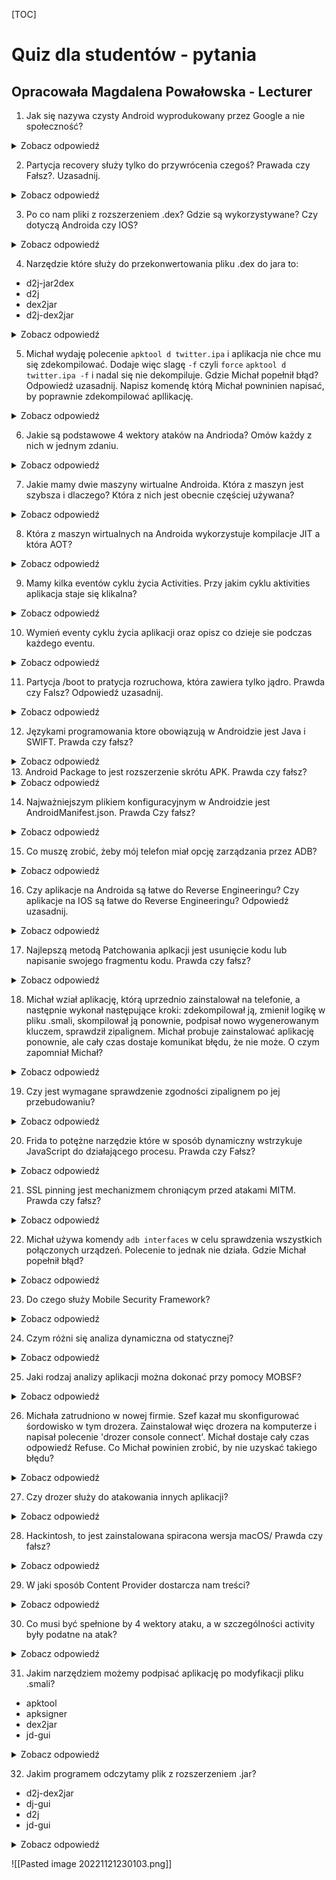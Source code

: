 [TOC]

# Quiz dla studentów - pytania


## Opracowała Magdalena Powałowska - Lecturer

1. Jak się nazywa czysty Android wyprodukowany przez Google a nie społeczność? 

<details>
<summary>Zobacz odpowiedź</summary>
ODP.  AOSP (Android Open Source Project)
</details>

2. Partycja recovery służy tylko do przywrócenia czegoś?  Prawada czy Fałsz?. Uzasadnij.

<details><summary>Zobacz odpowiedź</summary>
ODP.  Fałsz. Partycja jest alternatywą gdy system się wysypie, a zarazem że partycja ta  jest również zapasową partycją rozruchowa.
</details>

3. Po co nam pliki z rozszerzeniem .dex?  Gdzie są wykorzystywane? Czy dotyczą Androida czy IOS? 

<details><summary>Zobacz odpowiedź</summary>

ODP.  Przedroskiem przed .dex zazwczaj jest classes. Pliki te wykorzystywane są przez maszynę wirtualną DALVIK lub ART w telefonie Androida. 
</details>

4.  Narzędzie które służy do przekonwertowania pliku .dex do jara to: 
-  d2j-jar2dex
- d2j
- dex2jar
- d2j-dex2jar

<details><summary>Zobacz odpowiedź</summary>
ODP. d2j-dex2jar
</details>

5.  Michał wydaję polecenie `apktool d twitter.ipa` i aplikacja nie chce mu się zdekompilować. Dodaje więc slagę `-f` czyli `force` `apktool d twitter.ipa -f` i nadal się nie dekompiluje.  Gdzie Michał popełnił błąd? Odpowiedź uzasadnij. Napisz komendę którą Michał powninien napisać, by poprawnie zdekompilować apllikację. 


<details><summary>Zobacz odpowiedź</summary>
ODP. Michał użył rozszerzenia .ipa, które jest roszerzeniem dla aplikacji z systemem IOS.  Apktool zdekompiluje tylko aplikacje z rozszerzeniem .apk. Michał powinien pobrać apkę przeznaczoną na Androida rozszerzeniem .apk  a następnie wydać polecenie `apktool d twitter.apk`.
</details>

6. Jakie są podstawowe 4 wektory ataków na Andrioda? Omów każdy z nich w jednym zdaniu. 

<details><summary>Zobacz odpowiedź</summary>
ODP. Activities, Services, Broadcat recivers, Content Providers
</details>

7.  Jakie mamy dwie maszyny wirtualne Androida. Która z maszyn jest szybsza i dlaczego? Która z nich  jest obecnie częściej używana?

<details><summary>Zobacz odpowiedź</summary>
ODP. Mamy dwie maszyny Dalvik i ART.  ART jest szybszy ponieważ,  ma mniejsze zuzycie procesora, pamięci oraz baterii telefonu (z powodu AOT)
</details>

8. Która z maszyn wirtualnych na Androida wykorzystuje kompilacje JIT a która AOT?

<details><summary>Zobacz odpowiedź</summary>
Odp. Dalvik - Just in Time. Android Runtime (ART) - Ahead of Time (AOT)
</details>
 
9.   Mamy kilka eventów cyklu życia Activities. Przy jakim cyklu aktivities aplikacja staje się klikalna? 

<details><summary>Zobacz odpowiedź</summary>
ODP. OnResume 
</details>

10. Wymień eventy cyklu życia aplikacji oraz opisz co dzieje sie podczas każdego eventu. 

<details><summary>Zobacz odpowiedź</summary>
ODP. 
Oncreate - aplikacja wstaje i jest niewidoczna. W tym momencie są przypisywane pola do zmiennych, żeby je obsługiwać 
OnStart - aplikacja jest widoczna, ale nie jest klikalna
OnResume - dopiero wtedy aplikacja jest klikalna
OnPause  - kiedy dostaje powiadomienie i zjeżdżam w dół np. górną belkę, ale pod spodem nadal widzę moją aplikację, to wtedy jest ten event 
onStop - w momencie gdy dostaliśmy np. smsa i przenosimy się do pisania wiadomości, wówczas nie widzimy poprzedniej aplikacji 
onDestroy - wówczas gdy zamykamy aplikację.
</details>

11. Partycja /boot to pratycja rozruchowa, która zawiera tylko jądro. Prawda czy Falsz? Odpowiedź uzasadnij.

<details><summary>Zobacz odpowiedź</summary>
ODP. Partycja /boot zawiera jądro oraz RAM disc. 
</details>

12.  Językami programowania ktore obowiązują w Androidzie jest Java i SWIFT. Prawda czy fałsz? 

<details><summary>Zobacz odpowiedź</summary>
ODP. Fałsz. Językami programowania w Androidzie są Java i Kotlin. 
</details>
13. Android Package to jest rozszerzenie skrótu APK. Prawda czy fałsz? 
	
<details><summary>Zobacz odpowiedź</summary>
ODP.  Fałsz, Android Package Kit.
</details>

14. Najważniejszym plikiem konfiguracyjnym w Androidzie jest AndroidManifest.json. Prawda Czy fałsz? 
<details><summary>Zobacz odpowiedź</summary>
Odp.  Fałsz. Nie zgadza się rozszerzenie. Powinno być xml.
</details>

15.  Co muszę zrobić, żeby mój telefon miał opcję zarządzania przez ADB? 

<details><summary>Zobacz odpowiedź</summary>
Odp. 1. Trzeba wlączyć opcje deweloperskie , tzn. kliknąć 7 razy Build Number. 2. Następnie wejść w opcje deweloperskie i kliknąć Develoeper Options i włączamy debugowanie przy pomocy USB.
</details>

16. Czy aplikacje na Androida są łatwe do Reverse Engineeringu? Czy aplikacje na IOS są łatwe do Reverse Engineeringu? Odpowiedź uzasadnij. 
<details><summary>Zobacz odpowiedź</summary>
ODP.  Na Androida - łatwe. Mamy dużo narzędzi, możemy zobaczyć logike aplikacji.  Na IOS jest bardzo trudno, ponieważ nie można łatwo odwrócić języka SWIFT oraz Objective-C do języka czytelnego przez człowieka. 
</details>

17.  Najlepszą metodą Patchowania aplkacji jest usunięcie kodu lub napisanie swojego fragmentu kodu. Prawda czy fałsz? 
<details><summary>Zobacz odpowiedź</summary>
ODP. Prawda. Patchowanie aplikacji można zrobić kilkoma sposobami. Można np. zmienić stałe wartości w kodzie plików .smali. Można również usunąć kod - trudniejsze, ponieważ trzeba zachować pewną strukturę.  Najtrudniejszą opcją patchowania jest jeśli musimy dopisać trochę kodu. 
</details>

18.  Michał wział aplikację, którą uprzednio zainstalował na telefonie, a następnie wykonał następujące kroki: zdekompilował ją, zmienił logikę w pliku .smali, skompilował ją ponownie, podpisał nowo wygenerowanym kluczem, sprawdził zipalignem. Michał probuje zainstalować aplikację ponownie, ale cały czas dostaje komunikat błędu, że nie może. O czym zapomniał Michał? 
<details><summary>Zobacz odpowiedź</summary>
Odp. Michał zapomniał odinstalować  starą aplikację. Zatem nie działa to, ponieważ stara ma inny klucz. Nie można więc nadpisać poprzedniej aplikacji. 
</details>

19.  Czy jest wymagane sprawdzenie zgodności zipalignem po jej przebudowaniu? 
<details><summary>Zobacz odpowiedź</summary>
Odp. Nie jest wymagane, ale jest dobrą praktyką, ponieważ nigdy nie wiemy, czy podczas przebudowywania nie zostało coś zepsute. 
</details>

20. Frida to potężne narzędzie które w sposób dynamiczny wstrzykuje JavaScript do działającego procesu. Prawda czy Fałsz? 
<details><summary>Zobacz odpowiedź</summary>
Odp. Prawda.Frida działa podczas włączonej aplikacji. 
</details>

21. SSL pinning jest mechanizmem chroniącym przed atakami MITM. Prawda czy fałsz? 
<details><summary>Zobacz odpowiedź</summary>
Odp. Prawda. Mechanizm ten weryfikuje, czy certyfikat używany przez użytkownika jest poprawny. Jeśli nie jest, to nie będą wychodzić żadne requesty do serwera. 
</details>

22. Michał używa komendy `adb interfaces` w celu sprawdzenia wszystkich połączonych urządzeń. Polecenie to jednak nie działa. Gdzie Michał popełnił błąd? 

<details><summary>Zobacz odpowiedź</summary>

ODP. Powinien użyć komendy `adb devices`
</details>

23. Do czego służy Mobile Security Framework? 

<details><summary>Zobacz odpowiedź</summary>
Odp. Do analizy statycznej oraz dynamicznej aplikacji mobilnej. 
</details>

24. Czym różni się analiza dynamiczna od statycznej? 

<details><summary>Zobacz odpowiedź</summary>
Odp. Podczas analizy statycznej analizuje się tylko kod aplikacji bez interakcji z aplikacją. Natomiast podczas analizy dynamicznej wchodzimy bezpośrednio w interakcję z aplikacją. 
</details>

25.  Jaki rodzaj analizy aplikacji można dokonać przy pomocy MOBSF? 

<details><summary>Zobacz odpowiedź</summary>
Odp. Analizę statyczną i dynamiczną. 
</details>

26. Michała zatrudniono w nowej firmie. Szef kazał mu skonfigurować śordowisko w tym drozera. Zainstalował więc drozera na komputerze i napisał polecenie 'drozer console connect'. Michał dostaje cały czas odpowiedź Refuse. Co Michał powinien zrobić, by nie uzyskać takiego błędu? 

<details><summary>Zobacz odpowiedź</summary>
Odp. Michał powinien zainstalować jeszcze aplikację dozer-server.apk, następnie trzeba zrobić jeszcze przekierowanie portów.  Następnie uruchamia aplikację drozer na telefonie i w prawym dolnymm rogu kilka 'ON'. Teraz Michał może wykonać polecenie 'drozer console connect'.
</details>

27. Czy drozer służy do atakowania innych aplikacji? 

<details><summary>Zobacz odpowiedź</summary>
Odp. Tak.Drozer jest agentem zainstalowanym na telefonie i z pozycji aplikacji atakuje inne aplikacje. 
</details>

28. Hackintosh, to jest zainstalowana spiracona wersja macOS/ Prawda czy fałsz? 

<details><summary>Zobacz odpowiedź</summary>
Odp.  Fałsz. Hackintosh to system opreacyjny macOS zzainstalowany na innym hardwarze niż produkcji Apple'a. 
</details>

29. W jaki sposób Content Provider dostarcza nam treści? 

<details><summary>Zobacz odpowiedź</summary>
ODP. Content Provider dostarcza treści w postaci linków rozpoczynających się od content:// 
</details>

30. Co musi być spełnione by 4 wektory ataku, a w szczególności activity były podatne na atak? 

<details><summary>Zobacz odpowiedź</summary>
Odp. Dana element (np. activity) musi mieć exported ustawione na true w AndroidManifest.xml 
android:exported="true"
Wyjątkiem jest MainActivity.xml ,który zawsze ma domyślnie ustawioną flagę na true. 
</details>

31.  Jakim narzędziem możemy podpisać aplikację po modyfikacji pliku .smali? 
- apktool
- apksigner
- dex2jar 
- jd-gui 

<details><summary>Zobacz odpowiedź</summary>
Odp. apksigner
</details>

32. Jakim programem odczytamy plik z rozszerzeniem .jar? 

- d2j-dex2jar
- dj-gui
- d2j
- jd-gui

<details><summary>Zobacz odpowiedź</summary>
Odp. jd-gui
</details>





























![[Pasted image 20221121230103.png]]
